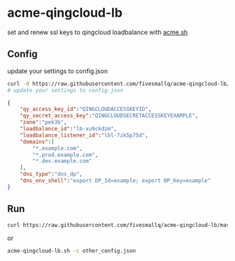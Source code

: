 # acme-qingcloud-lb
set and renew ssl keys to qingcloud loadbalance with [acme.sh](https://github.com/Neilpang/acme.sh)

## Config

update your settings to config.json

```sh
curl -O https://raw.githubusercontent.com/fivesmallq/acme-qingcloud-lb/master/config.json
# update your settings to config.json

```

```json
{
	"qy_access_key_id":"QINGCLOUDACCESSKEYID",
	"qy_secret_access_key":"QINGCLOUDSECRETACCESSKEYEXAMPLE",
	"zone":"pek3b",
	"loadbalance_id":"lb-xu9ckdzm",
	"loadbalance_listener_id":"lbl-7zk5p75d",
	"domains":[
		"*.example.com",
		"*.prod.example.com",
		"*.dev.example.com"
	],
	"dns_type":"dns_dp",
	"dns_env_shell":"export DP_Id=example; export DP_Key=example"
}
```

## Run

```sh
curl https://raw.githubusercontent.com/fivesmallq/acme-qingcloud-lb/master/acme-qingcloud-lb.sh | sh
```

or

```sh
acme-qingcloud-lb.sh -c other_config.json
```
